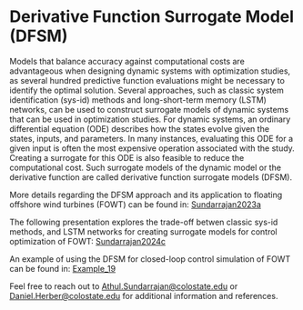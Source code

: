 # Derivative Function Surrogate Model (DFSM)
Models that balance accuracy against computational costs are advantageous when designing dynamic systems with optimization studies, as several hundred predictive function evaluations might be necessary to identify the optimal solution. 
Several approaches, such as classic system identification (sys-id) methods and long-short-term memory (LSTM) networks, can be used to construct surrogate models of dynamic systems that can be used in optimization studies.
For dynamic systems, an ordinary differential equation (ODE) describes how the states evolve given the states, inputs, and parameters. In many instances, evaluating this ODE for a given input is often the most expensive operation associated with the study. Creating a surrogate for this ODE is also feasible to reduce the computational cost. Such surrogate models of the dynamic model or the derivative function are called derivative function surrogate models (DFSM).

More details regarding the DFSM approach and its application to floating offshore wind turbines (FOWT) can be found in: [Sundarrajan2023a](https://www.engr.colostate.edu/~drherber/.vendor/bibtexbrowser/bibtexbrowser.php?key=Sundarrajan2023a&bib=default)

The following presentation explores the trade-off betwen classic sys-id methods, and LSTM networks for creating surrogate models for control optimization of FOWT: [Sundarrajan2024c](https://www.engr.colostate.edu/~drherber/.vendor/bibtexbrowser/bibtexbrowser.php?key=Sundarrajan2024c&bib=default)

An example of using the DFSM for closed-loop control simulation of FOWT can be found in: [Example_19](https://github.com/AthulKrishnaSundarrajan/WEIS/tree/ctopt-debug/examples/19_DFSM)

Feel free to reach out to [Athul.Sundarrajan@colostate.edu](mailto:Athul.Sundarrajan@colostate.edu) or [Daniel.Herber@colostate.edu](mailto:Daniel.Herber@colostate.edu) for additional information and references.
